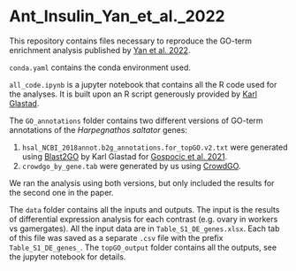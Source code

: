 # Ant_Insulin_Yan_et_al._2022

This repository contains files necessary to reproduce the GO-term enrichment analysis published by [Yan et al. 2022](https://doi.org/10.1101/2022.06.25.497611).

`conda.yaml` contains the conda environment used.

`all_code.ipynb` is a jupyter notebook that contains all the R code used for the analyses. It is built upon an R script generously provided by [Karl Glastad](https://orcid.org/0000-0002-8142-1821).

The `GO_annotations` folder contains two different versions of GO-term annotations of the *Harpegnathos saltator* genes:
1. `hsal_NCBI_2018annot.b2g_annotations.for_topGO.v2.txt` were generated using [Blast2GO](https://doi.org/10.1093/bioinformatics/bti610) by Karl Glastad for [Gospocic et al. 2021](https://doi.org/10.1016/j.cell.2021.10.006).
2. `crowdgo_by_gene.tab` were generated by us using [CrowdGO](https://doi.org/10.1371/journal.pcbi.1010075).

We ran the analysis using both versions, but only included the results for the second one in the paper.

The `data` folder contains all the inputs and outputs. The input is the results of differential expression analysis for each contrast (e.g. ovary in workers vs gamergates). All the input data are in `Table_S1_DE_genes.xlsx`. Each tab of this file was saved as a separate `.csv` file with the prefix `Table_S1_DE_genes_`. The `topGO_output` folder contains all the outputs, see the jupyter notebook for details.
